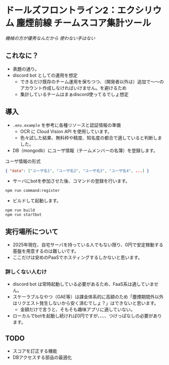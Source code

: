 # ドールズフロントライン2：エクシリウム 塵煙前線 チームスコア集計ツール

_機械の方が優秀なんだから 使わない手はない_

## これなに？

* 表題の通り。
* discord bot としての運用を想定
  * できるだけ既存のチーム運用を保ちつつ、（開発者以外は）追加で〜〜のアカウント作成しなければいけません。を避けるため
  * 集計しているチームはまぁdiscord使ってるでしょ想定

## 導入

* `.env.example` を参考に各種リソースと認証情報の準備
  * OCR に Cloud Vision API を使用しています。
  * 色々試した結果、無料枠や精度、知名度の都合で適していると判断しました。
* DB（mongodb）にユーザ情報（チームメンバーの名簿）を登録します。

ユーザ情報の形式

```json
{ "data": ["ユーザ名1", "ユーザ名2", "ユーザ名3", "ユーザ名4", ...] }
```

* サーバにbotを参加させた後、コマンドの登録を行います。

```shell
npm run command:register
```

* ビルドして起動します。

```shell
npm run build
npm run startbot
```

## 実行場所について

* 2025年現在、自宅サーバを持っている人でもない限り、0円で安定稼動する基盤を用意するのは難しいです。
* ここだけは安めのPaaSでホスティングするしかないと思います。

### 詳しくない人むけ

* discord bot は常時起動している必要があるため、FaaS系は適していません。
* スケーラブルなやつ（GAE等）は課金体系的に高額のため「塵煙期間外以外はリクエスト発生しないから安く済むでしょ？」はできないと思います。
  * 金額だけで言うと、そもそも趣味アプリに適していない。
* ローカルでbotを起動し続ければ0円ですが、、、、つけっぱなしの必要があります。

## TODO

* スコアを訂正する機能
* DBアクセスする部品の最適化
